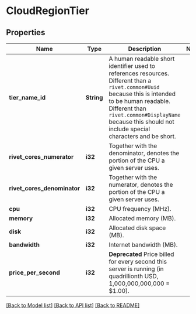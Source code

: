 # CloudRegionTier

## Properties

Name | Type | Description | Notes
------------ | ------------- | ------------- | -------------
**tier_name_id** | **String** | A human readable short identifier used to references resources. Different than a `rivet.common#Uuid` because this is intended to be human readable. Different than `rivet.common#DisplayName` because this should not include special characters and be short. | 
**rivet_cores_numerator** | **i32** | Together with the denominator, denotes the portion of the CPU a given server uses. | 
**rivet_cores_denominator** | **i32** | Together with the numerator, denotes the portion of the CPU a given server uses. | 
**cpu** | **i32** | CPU frequency (MHz). | 
**memory** | **i32** | Allocated memory (MB). | 
**disk** | **i32** | Allocated disk space (MB). | 
**bandwidth** | **i32** | Internet bandwidth (MB). | 
**price_per_second** | **i32** | **Deprecated** Price billed for every second this server is running (in quadrillionth USD, 1,000,000,000,000 = $1.00). | 

[[Back to Model list]](../README.md#documentation-for-models) [[Back to API list]](../README.md#documentation-for-api-endpoints) [[Back to README]](../README.md)


